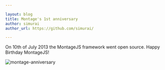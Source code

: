 ```yaml
---

layout: blog
title: Montage's 1st anniversary
author: simurai
author_url: https://github.com/simurai/

---
```


On 10th of July 2013 the MontageJS framework went open source. Happy Birthday MontageJS!

![montage-anniversary](/images/blog/first-anniversary.jpg)
